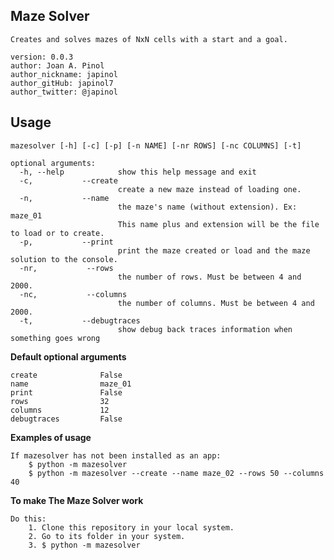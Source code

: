## Maze Solver

	Creates and solves mazes of NxN cells with a start and a goal.

	version: 0.0.3
	author: Joan A. Pinol
	author_nickname: japinol
	author_gitHub: japinol7
	author_twitter: @japinol


## Usage

	mazesolver [-h] [-c] [-p] [-n NAME] [-nr ROWS] [-nc COLUMNS] [-t]

	optional arguments:
	  -h, --help            show this help message and exit
      -c,           --create
	                        create a new maze instead of loading one.
      -n,           --name
	                        the maze's name (without extension). Ex: maze_01 
                            This name plus and extension will be the file to load or to create. 
      -p,           --print
	                        print the maze created or load and the maze solution to the console.
      -nr,           --rows
	                        the number of rows. Must be between 4 and 2000.
      -nc,           --columns
	                        the number of columns. Must be between 4 and 2000.
	  -t, 			--debugtraces
	                        show debug back traces information when something goes wrong


**Default optional arguments**

	create 	            False
	name 	            maze_01
	print 	            False
	rows             	32
	columns   		    12
	debugtraces		    False


**Examples of usage**

	If mazesolver has not been installed as an app:
		$ python -m mazesolver
		$ python -m mazesolver --create --name maze_02 --rows 50 --columns 40


**To make The Maze Solver work**

	Do this:
	    1. Clone this repository in your local system.
	    2. Go to its folder in your system.
	    3. $ python -m mazesolver
